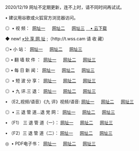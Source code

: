 <p>2020/12/19 网址不定期更新，连不上时，请不同时间再试试。
<p>• 建议用谷歌或火狐官方浏览器访问。
<p>◎  • 视 频： 
<a href="http://hex.guitarhaven.com/" target="_blank">网址一</a> 　 
<a href="http://hrl.guitarhaven.com/" target="_blank">网址二</a> 　 
<a href="http://hrl.guitarhaven.com/b.html" target="_blank">网址三</a>
<a href="https://yadi.sk/d/d0sUeAOpal3njw" target="_blank">　• 云下载 </a></p>
<p>◆ new! <a href="http://hov.wemusiclabel.com/a.html">•分 享 网 址</a> ;（http://t.wss.cam 请 收 藏） </p>

<p>◎•  小 站：  
<a href="http://hex.guitarhaven.com/f.html" target="_blank">网址一</a> 　 
<a href="http://hrl.guitarhaven.com/h.html" target="_blank">网址二</a> 　 
<a href="http://hrl.guitarhaven.com/k/" target="_blank">网址三</a></p><p>

<p>◎  • 翻 墙 软 件 ：  
<a href="http://hex.guitarhaven.com/ff/" target="_blank">网址一</a> 　 
<a href="http://hrl.guitarhaven.com/s/read/a1_nd.html" target="_blank">网址二</a> 　 
<a href="http://hrl.guitarhaven.com/ff/index.html" target="_blank">网址三</a></p>
<p>◎  • 每 日 新 闻：  
<a href="http://hex.guitarhaven.com/day/" target="_blank">网址一</a> 　 
<a href="http://hrl.guitarhaven.com/day/" target="_blank">网址二</a> 　 
<a href="http://hrl.guitarhaven.com/day/index.html" target="_blank">网址三</a></p>
<p>◎   • 短 波 分 享：  
<a href="http://hex.guitarhaven.com/h/" target="_blank">网址一</a> 　 
<a href="http://hrl.guitarhaven.com/h/" target="_blank">网址二</a> 　 
<a href="http://hrl.guitarhaven.com/h/index.html" target="_blank">网址三</a></p>
<p>◎   • 九 评.三 退：  
<a href="http://hex.guitarhaven.com/t/" target="_blank">网址一</a> 　 
<a href="http://hrl.guitarhaven.com/v2/index.html" target="_blank">网址二</a> 　 
<a href="http://hrl.guitarhaven.com/tt/index.html" target="_blank">网址三</a> 　</p>
<p>  • （E2_视频/语音）《九 评》视频/语音: 
<a href="http://hrl.guitarhaven.com/7738.html" target="_blank">网址一</a> 　 
<a href="http://hrl.guitarhaven.com/7614.html" target="_blank">网址二</a> 　 
<a href="http://hrl.guitarhaven.com/7633.html" target="_blank">网址三</a></p>
<p>◎   • 三 退 管 道...退 党 网：  
<a href="http://hex.guitarhaven.com/go/td1.html" target="_blank">网址一</a> 　 
<a href="http://hrl.guitarhaven.com/go/td2.html" target="_blank">网址二</a> 　 
<a href="http://hrl.guitarhaven.com/go/td3.html" target="_blank">网址三</a></p>
<p>  • （F1） 三 退 管 道（一）： 
<a href="http://hex.guitarhaven.com/dd/" target="_blank">网址一</a> 　 
<a href="http://hrl.guitarhaven.com/s/read/a1_tdx.html" target="_blank">网址二</a> 　 
<a href="http://hrl.guitarhaven.com/dd/" target="_blank">网址三</a></p>
<p>  • （F2）三 退 管 道（二）： 
<a href="http://hrl.guitarhaven.com/d/" target="_blank">网址一</a> 　 
<a href="http://hex.guitarhaven.com/d/index.html" target="_blank">网址二</a> 　 
<a href="http://hrl.guitarhaven.com/d/" target="_blank">网址三</a></p>
<p>◎   • PDF电子书：  
<a href="http://hex.guitarhaven.com/p/" target="_blank">网址一</a> 　 
<a href="http://hrl.guitarhaven.com/p/index.html" target="_blank">网址二</a> 　 
<a href="http://hrl.guitarhaven.com/p/" target="_blank">网址三</a></p>
